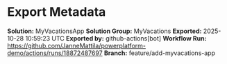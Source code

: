 # Export Metadata

**Solution:** MyVacationsApp
**Solution Group:** MyVacations
**Exported:** 2025-10-28 10:59:23 UTC
**Exported by:** github-actions[bot]
**Workflow Run:** https://github.com/JanneMattila/powerplatform-demo/actions/runs/18872487697
**Branch:** feature/add-myvacations-app

